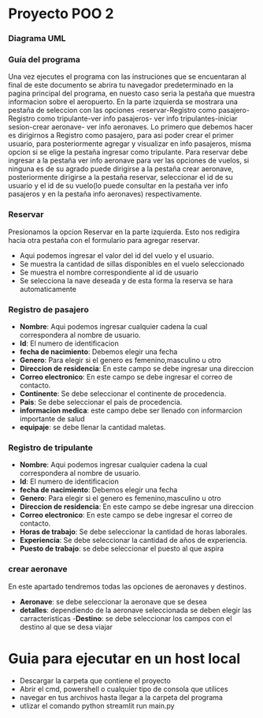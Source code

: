 # Proyecto POO 2
### Diagrama UML

### Guía del programa
Una vez ejecutes el programa con las instruciones que se encuentaran al final de este documento se abrira tu navegador predeterminado en la pagina principal del programa, en nuesto caso seria la pestaña que muestra informacion sobre el aeropuerto.
En la parte izquierda se mostrara una pestaña de seleccion con las opciones -reservar-Registro como pasajero-Registro como tripulante-ver info pasajeros- ver info tripulantes-iniciar sesion-crear aeronave- ver info aeronaves.
Lo primero que debemos hacer es dirigirnos a Registro como pasajero, para asi poder crear el primer usuario, para posteriormente agregar y visualizar en info pasajeros, misma opcion si se elige la pestaña ingresar como tripulante.
Para reservar debe ingresar a la pestaña ver info aeronave para ver las opciones de vuelos, si ninguna es de su agrado puede dirigirse a la pestaña crear aeronave, posteriormente dirigirse a la pestaña reservar, seleccionar el id de su usuario y el id de su vuelo(lo puede consultar en la pestaña ver info pasajeros y en la pestaña info aeronaves) respectivamente. 

### Reservar

Presionamos la opcion Reservar en la parte izquierda. Esto nos redigira hacia otra pestaña con el formulario para agregar reservar.

 - Aqui podemos ingresar el valor del id del vuelo y el usuario.
 - Se muestra la cantidad de sillas disponibles en el vuelo seleccionado
 - Se muestra el nombre correspondiente al id de usuario
 - Se selecciona la nave deseada y de esta forma la reserva se hara automaticamente


### Registro de pasajero
 - **Nombre**: Aqui podemos ingresar cualquier cadena la cual correspondera al nombre de usuario.
 - **Id**: El numero de identificacion
 - **fecha de nacimiento**: Debemos elegir una fecha
 - **Genero**: Para elegir si el genero es femenino,masculino u otro
 - **Direccion de residencia**: En este campo se debe ingresar una direccion
 - **Correo electronico**: En este campo se debe ingresar el correo de contacto. 
 - **Continente**: Se debe seleccionar el continente de procedencia.
 - **Pais**: Se debe seleccionar el pais de procedencia.
 - **informacion medica**: este campo debe ser llenado con informarcion importante de salud
 - **equipaje**: se debe llenar la cantidad maletas.

### Registro de tripulante
 - **Nombre**: Aqui podemos ingresar cualquier cadena la cual correspondera al nombre de usuario.
 - **Id**: El numero de identificacion
 - **fecha de nacimiento**: Debemos elegir una fecha
 - **Genero**: Para elegir si el genero es femenino,masculino u otro
 - **Direccion de residencia**: En este campo se debe ingresar una direccion
 - **Correo electronico**: En este campo se debe ingresar el correo de contacto. 
 - **Horas de trabajo**: Se debe seleccionar la cantidad de horas laborales.
 - **Experiencia**: Se debe seleccionar la cantidad de años de experiencia.
 - **Puesto de trabajo**: se debe seleccionar el puesto al que aspira


### crear aeronave

 En este apartado tendremos todas las opciones de aeronaves y destinos.
 - **Aeronave**: se debe seleccionar la aeronave que se desea
 - **detalles**: dependiendo de la aeronave seleccionada se deben elegir las carracteristicas
 -**Destino**: se debe seleccionar los campos con el destino al que se desa viajar



# Guia para ejecutar en un host local
- Descargar la carpeta que contiene el proyecto
- Abrir el cmd, powershell o cualquier tipo de consola que utilices 
- navegar en tus archivos hasta llegar a la carpeta del programa
- utlizar el comando python streamlit run main.py
